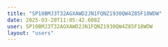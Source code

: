 ```yaml
---
title: "SP10BMJ3T32AGXAWD2JN1FQNZ1930QW4Z85F18WDW"
date: 2025-03-20T11:05:42.608Z
user: SP10BMJ3T32AGXAWD2JN1FQNZ1930QW4Z85F18WDW
layout: "users"
---
```

    